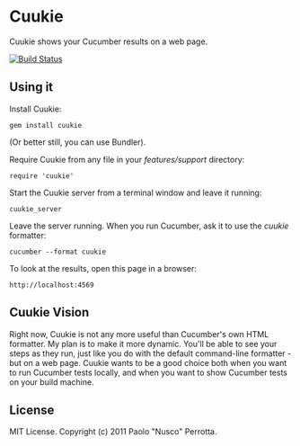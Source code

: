 # Cuukie

Cuukie shows your Cucumber results on a web page.

[![Build Status](https://secure.travis-ci.org/nusco/cuukie.png)](http://travis-ci.org/nusco/cuukie.png)

## Using it

Install Cuukie:

    gem install cuukie

(Or better still, you can use Bundler).

Require Cuukie from any file in your _features/support_ directory:

    require 'cuukie'

Start the Cuukie server from a terminal window and leave it running:

    cuukie_server

Leave the server running. When you run Cucumber, ask it to use the _cuukie_ formatter:

    cucumber --format cuukie
    
To look at the results, open this page in a browser:

    http://localhost:4569

## Cuukie Vision

Right now, Cuukie is not any more useful than Cucumber's own HTML formatter. My plan is to make it more dynamic. You'll be able to see your steps as they run, just like you do with the default command-line formatter - but on a web page. Cuukie wants to be a good choice both when you want to run Cucumber tests locally, and when you want to show Cucumber tests on your build machine.

## License

MIT License. Copyright (c) 2011 Paolo "Nusco" Perrotta.
